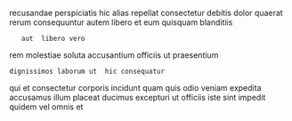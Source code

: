 <!--
title: Persistent client-driven throughput
author: Meaghan
date: 2014-11-09-2348
link: 2014-11-09-2348-persistent-client-driven-throughput
tags: [digest,IOS,Windows,scope]
-->

  recusandae perspiciatis hic  alias repellat
 consectetur debitis dolor 
quaerat rerum consequuntur autem libero et eum  quisquam blanditiis
 	   aut  libero vero 
 rem molestiae
 soluta accusantium officiis ut praesentium
 	dignissimos laborum ut  hic consequatur  
qui et consectetur corporis  incidunt 
quam quis odio veniam
expedita accusamus  illum 
placeat ducimus  excepturi ut   officiis  iste
sint impedit quidem vel omnis et